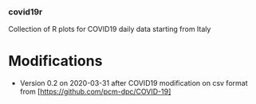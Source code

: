 ### covid19r

Collection of R plots for COVID19 daily data starting from Italy 

# Modifications 

- Version 0.2  on 2020-03-31 after COVID19 modification on csv format from 
[https://github.com/pcm-dpc/COVID-19]